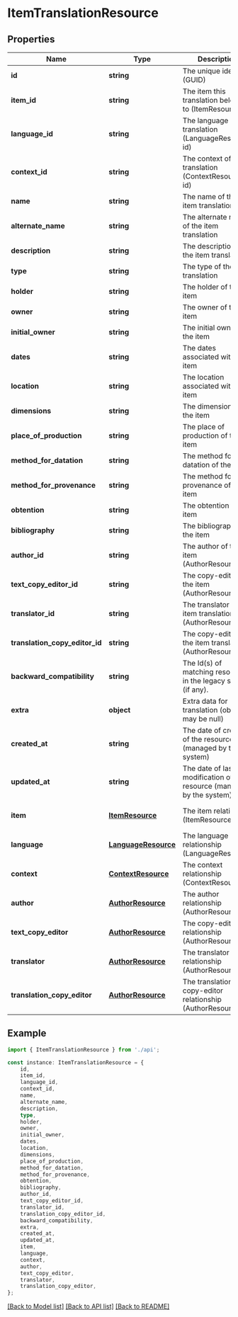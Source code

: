 # ItemTranslationResource


## Properties

Name | Type | Description | Notes
------------ | ------------- | ------------- | -------------
**id** | **string** | The unique identifier (GUID) | [default to undefined]
**item_id** | **string** | The item this translation belongs to (ItemResource id) | [default to undefined]
**language_id** | **string** | The language of this translation (LanguageResource id) | [default to undefined]
**context_id** | **string** | The context of this translation (ContextResource id) | [default to undefined]
**name** | **string** | The name of the item translation | [default to undefined]
**alternate_name** | **string** | The alternate name of the item translation | [default to undefined]
**description** | **string** | The description of the item translation | [default to undefined]
**type** | **string** | The type of the item translation | [default to undefined]
**holder** | **string** | The holder of the item | [default to undefined]
**owner** | **string** | The owner of the item | [default to undefined]
**initial_owner** | **string** | The initial owner of the item | [default to undefined]
**dates** | **string** | The dates associated with the item | [default to undefined]
**location** | **string** | The location associated with the item | [default to undefined]
**dimensions** | **string** | The dimensions of the item | [default to undefined]
**place_of_production** | **string** | The place of production of the item | [default to undefined]
**method_for_datation** | **string** | The method for datation of the item | [default to undefined]
**method_for_provenance** | **string** | The method for provenance of the item | [default to undefined]
**obtention** | **string** | The obtention of the item | [default to undefined]
**bibliography** | **string** | The bibliography for the item | [default to undefined]
**author_id** | **string** | The author of the item (AuthorResource id) | [default to undefined]
**text_copy_editor_id** | **string** | The copy-editor of the item (AuthorResource id) | [default to undefined]
**translator_id** | **string** | The translator of the item translation (AuthorResource id) | [default to undefined]
**translation_copy_editor_id** | **string** | The copy-editor of the item translation (AuthorResource id) | [default to undefined]
**backward_compatibility** | **string** | The Id(s) of matching resource in the legacy system (if any). | [default to undefined]
**extra** | **object** | Extra data for translation (object, may be null) | [default to undefined]
**created_at** | **string** | The date of creation of the resource (managed by the system) | [default to undefined]
**updated_at** | **string** | The date of last modification of the resource (managed by the system) | [default to undefined]
**item** | [**ItemResource**](ItemResource.md) | The item relationship (ItemResource) | [optional] [default to undefined]
**language** | [**LanguageResource**](LanguageResource.md) | The language relationship (LanguageResource) | [optional] [default to undefined]
**context** | [**ContextResource**](ContextResource.md) | The context relationship (ContextResource) | [optional] [default to undefined]
**author** | [**AuthorResource**](AuthorResource.md) | The author relationship (AuthorResource) | [optional] [default to undefined]
**text_copy_editor** | [**AuthorResource**](AuthorResource.md) | The copy-editor relationship (AuthorResource) | [optional] [default to undefined]
**translator** | [**AuthorResource**](AuthorResource.md) | The translator relationship (AuthorResource) | [optional] [default to undefined]
**translation_copy_editor** | [**AuthorResource**](AuthorResource.md) | The translation copy-editor relationship (AuthorResource) | [optional] [default to undefined]

## Example

```typescript
import { ItemTranslationResource } from './api';

const instance: ItemTranslationResource = {
    id,
    item_id,
    language_id,
    context_id,
    name,
    alternate_name,
    description,
    type,
    holder,
    owner,
    initial_owner,
    dates,
    location,
    dimensions,
    place_of_production,
    method_for_datation,
    method_for_provenance,
    obtention,
    bibliography,
    author_id,
    text_copy_editor_id,
    translator_id,
    translation_copy_editor_id,
    backward_compatibility,
    extra,
    created_at,
    updated_at,
    item,
    language,
    context,
    author,
    text_copy_editor,
    translator,
    translation_copy_editor,
};
```

[[Back to Model list]](../README.md#documentation-for-models) [[Back to API list]](../README.md#documentation-for-api-endpoints) [[Back to README]](../README.md)
